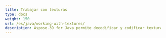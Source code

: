 ```yaml
---
title: Trabajar con texturas
type: docs
weight: 150
url: /es/java/working-with-textures/
description: Aspose.3D for Java permite decodificar y codificar texturas usando códecs externos.
---
```

